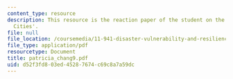 ```yaml
---
content_type: resource
description: This resource is the reaction paper of the student on the topic 'Resilient
  Cities'.
file: null
file_location: /coursemedia/11-941-disaster-vulnerability-and-resilience-spring-2005/d52f3fd803ed45287674c69c8a7a59dc_patricia_chang9.pdf
file_type: application/pdf
resourcetype: Document
title: patricia_chang9.pdf
uid: d52f3fd8-03ed-4528-7674-c69c8a7a59dc
---
```


